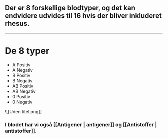 ## Der er 8 forskellige blodtyper, og det kan endvidere udvides til 16 hvis der bliver inkluderet rhesus.
___
# De 8 typer
* A Positiv
* A Negativ
* B Positiv
* B Negativ
* AB Positiv
* AB Negativ
* 0 Positiv
* 0 Negativ

![[Uden titel.png]]

### I blodet har vi også [[Antigener | antigener]] og [[Antistoffer | antistoffer]].
